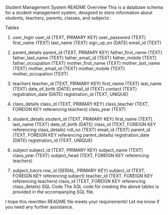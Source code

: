 Student Management System README
Overview
This is a database schema for a student management system, designed to store information about students, teachers, parents, classes, and subjects.

Tables
1. user_login
user_id (TEXT, PRIMARY KEY)
user_password (TEXT)
first_name (TEXT)
last_name (TEXT)
sign_up_on (DATE)
email_id (TEXT)

2. parent_details
parent_id (TEXT, PRIMARY KEY)
father_first_name (TEXT)
father_last_name (TEXT)
father_email_id (TEXT)
father_mobile (TEXT)
father_occupation (TEXT)
mother_first_name (TEXT)
mother_last_name (TEXT)
mother_email_id (TEXT)
mother_mobile (TEXT)
mother_occupation (TEXT)

3. teachers
teacher_id (TEXT, PRIMARY KEY)
first_name (TEXT)
last_name (TEXT)
date_of_birth (DATE)
email_id (TEXT)
contact (TEXT)
registration_date (DATE)
registration_id (TEXT, UNIQUE)

4. class_details
class_id (TEXT, PRIMARY KEY)
class_teacher (TEXT, FOREIGN KEY referencing teachers)
class_year (TEXT)

6. student_details
student_id (TEXT, PRIMARY KEY)
first_name (TEXT)
last_name (TEXT)
date_of_birth (DATE)
class_id (TEXT, FOREIGN KEY referencing class_details)
roll_no (TEXT)
email_id (TEXT)
parent_id (TEXT, FOREIGN KEY referencing parent_details)
registration_date (DATE)
registration_id (TEXT, UNIQUE)

7. subject
subject_id (TEXT, PRIMARY KEY)
subject_name (TEXT)
class_year (TEXT)
subject_head (TEXT, FOREIGN KEY referencing teachers)

8. subject_tutors
row_id (SERIAL, PRIMARY KEY)
subject_id (TEXT, FOREIGN KEY referencing subject)
teacher_id (TEXT, FOREIGN KEY referencing teachers)
class_id (TEXT, FOREIGN KEY referencing class_details)
SQL Code
The SQL code for creating the above tables is provided in the accompanying SQL file.

I hope this rewritten README file meets your requirements! Let me know if you need any further assistance.
